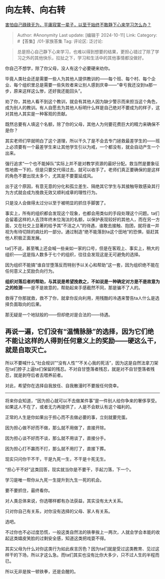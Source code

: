 # 向左转、向右转
[害怕自己碌碌无为，平庸寂寞一辈子，以至于始终不敢静下心来学习怎么办？](https://www.zhihu.com/question/702690752/answer/4730094577)

> Author: #Anonymity
> Last update: [编辑于 2024-10-11]
> Link:
> Category: #【答集】/01-家族答集 
> Tag: 
> 评论区:
> 泛讨论:

> 总是担心自己静下心来学习，也难以得到想要的结果，更担心错过了除了学习之外的其他快乐，拉扯之下，学习和生活中的其他事情都没做好。

你自己不想学，除了你父母，没人有这个必要硬来劝你。

毕竟人类社会还是需要一些人为其他人提供教训的——每个班、每个村、每个企业、每个组织里总是需要一些失败者来让别人感到庆幸——“幸亏我还没到ta那一步，原来这样这么惨，还好我还能回头”。

劝了你，其他人看不到这个教训，就会有其他人因为缺少警示而来担当这个角色，成为别人的教训。有人自愿去为其他人标明什么样是自己绝对不要成为的样子，这对其他人其实是一种客观的贡献。

既然总要有人填这个名额，除了你的父母，其他人为何要花费巨大的精力来确保不是你？

其实老师们早就明白了这个道理，所以干久了是不会去专门拯救最差学生的——班上必须要有一个最差学生来让其他学生引以为戒，一个都没有，就会自动产生一个出来。

强行追求“一个也不能掉队”实际上并不是对教学资源的最好分配。救当然是要象征性地救一下的，但是只要交代得过去，就可以收手了。老师们真正要确保的是这样的角色不要出现太多个，尤其是不要蔓延成风。

出于这个原因，有意无意的分化和孤立差生、隔绝其它学生与其接触导致感染其行为方式就会成为挽救无效又顺利成章的理性行为。

只是没人会做得太过分以至于被明显的抓住手脚罢了。

事实上，所有的组织都会发现这个现象，也都会用类似的手段处理这个问题。ta们会留着这样的人去顶年终末位淘汰的名额，以保护表现较好的其他人，而在另一方面，又在社交上显著的给予其“不洁之人”的待遇，谁敢去接触、抱团，就将谁一并视为有待切除的病灶的一部分。通过制造“绝不能落到ta这个田地”的恐惧，驱赶其他人积极正面发展。

ta们不说，甚至嘴上还会喊一些亲如一家的口号，但是在客观上、事实上，稍大的组织——这是指人数多于七个的组织，往往会发现这是无可避免的选择。

因为组织不能搞“谁自甘堕落反而特别予以关心和帮助”这一套，因为组织绝不能在任何意义上奖励负向行为。

**组织对落后者的帮助，与其说是希望挽救之，不如说是一种确定对方是不是故意为之的检测**——是不是故意的，帮助起来手感截然不同，那是骗不了人的。

救得了你那就救，救不了你，就拿你反向利用，用残酷的冷遇来警告ta人什么是选择负面取向的后果。

那无疑是一个地狱般的——但却绝对是合法的——待遇。

## **再说一遍，它们没有“温情脉脉”的选择，因为它们绝不能让这样的人得到任何意义上的奖励——硬这么干，就是自取灭亡。** ##

所以不要喊什么“社会规训”“没有人性”“不关心我的死活”，因为这是自然法拿刀架在ta们脖子上逼ta们保留的残忍。不对自甘堕落者残忍，就是对不自甘堕落者残忍，就是剥夺后者去喂养前者。

对此，希望你在选择自我放任、自我散漫时不要报任何侥幸。

--------------------

将来你会知道，“因为担心就可以不去做某件事”是一件别人给你争来的奢侈享受。如果这人不在了，或者无力再提供了，人是不会默认有这个福利的。

正常的人生是你如果出于担心而不去做必要的事，立刻就要完蛋。

因为担心做不好而不做，那么就不用做了，直接开除。

因为担心谈不好而不谈，那么就不用谈了，直接分手。

因为担心打不赢而不打，那么就不用打了，直接下葬。

现实只问你干不干，干是九死一生，不干是十死无生。

“担心干不好”这类回答，现实就当你是不要干，手起刀落，下一个。

学习是唯一帮你从九死一生提升到九生一死的机会。

要不要抓住，最终看你。

对人类总体来说，你选哪样都有办法获益，其实没有太大关系。

只对你自己有关系，对你没有选择的父母、家人有关系。

选吧。

不过你也不必过度恐慌，一般这类自然法的铁拳挨上一两次，人就会学会本能的收起这类嬉皮笑脸的过剩安全感，知道这类把戏耍不得。

其实父母为什么对你这类行为如此疾言厉色？因为ta们就是受过这类教育、见过这样干的下场，所以才这么急。而ta们其实也没有比你大多少，只不过人生的半程而已。

所以无非是挨一顿铁拳，还是会醒的。